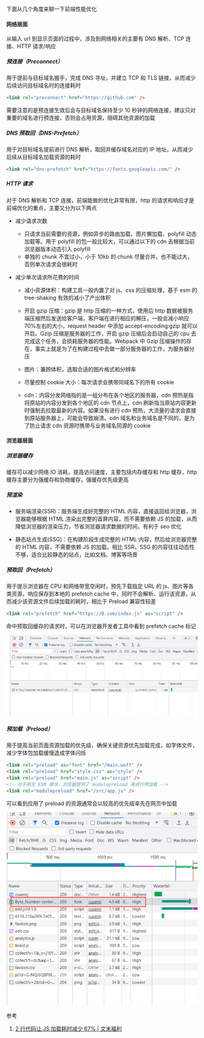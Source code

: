 下面从几个角度来聊一下前端性能优化

#### 网络层面

从输入 url 到显示页面的过程中，涉及到网络相关的主要有 DNS 解析、TCP 连接、HTTP 请求/响应

##### 预连接（Preconnect）

用于提前与目标域名握手，完成 DNS 寻址，并建立 TCP 和 TLS 链接，从而减少后续访问目标域名时的连接耗时

```html
<link rel="preconnect" href="https://github.com" />
```

需要注意的是预连接生效后会与目标域名保持至少 10 秒钟的网络连接，建议只对重要的域名进行预连接，否则会占用资源，阻碍其他资源的加载

##### DNS 预取回（DNS-Prefetch）

用于对目标域名提前进行 DNS 解析，取回并缓存域名对应的 IP 地址，从而减少后续从目标域名加载资源的耗时

```html
<link rel="dns-prefetch" href="https://fonts.googleapis.com/" />
```

##### HTTP 请求

对于 DNS 解析和 TCP 连接，前端能做的优化非常有限，http 的请求和响应才是前端优化的重点，主要又分为以下两点

- 减少请求次数

  - 只请求当前需要的资源，例如异步的路由加载、图片懒加载、polyfill 动态加载等。用于 polyfill 的包一般比较大，可以通过以下的 cdn 去根据当前浏览器版本动态引入 polyfill
  - 单独的 chunk 不宜过小，小于 10kb 的 chunk 尽量合并，也不能过大，否则单次请求会很耗时

- 减少单次请求所花费的时间

  - 减小资源体积：构建工具一般内置了对 js、css 的压缩处理，基于 esm 的 tree-shaking 有效的减小了产出体积

  - 开启 gzip 压缩：gzip 是 http 压缩的一种方式，使用后 http 数据被服务端压缩然后发送给客户端，客户端在进行相应的解压，一般会减小响应 70%左右的大小，request header 中添加 accept-encoding:gzip 就可以开启。Gzip 压缩是服务器的工作，开启 gzip 压缩后会启动自己的 cpu 去完成这个任务，会损耗服务器的性能。Webpack 中 Gzip 压缩操作的存在，事实上就是为了在构建过程中去做一部分服务器的工作，为服务器分压

  - 图片：兼顾体积，选取合适的图片格式和分辨率

  - 尽量控制 cookie 大小：每次请求会携带同域名下的所有 cookie

  - cdn：内容分发网络指的是一组分布在各个地区的服务器，cdn 预热是指将原站的内容分发到各个地区的 cdn 节点上，cdn 刷新指当原站内容更新时强制去拉取最新的内容。如果没有进行 cdn 预热，大流量的请求会直接到原站服务器上，可能会导致崩溃。cdn 域名和业务域名是不同的，是为了防止请求 cdn 资源时携带与业务域名同源的 cookie

#### 浏览器层面

##### 浏览器缓存

缓存可以减少网络 IO 消耗，提高访问速度，主要包括内存缓存和 http 缓存，http 缓存主要分为强缓存和协商缓存，强缓存优先级更高

##### 预渲染

- 服务端渲染(SSR)：服务端生成好完整的 HTML 内容，直接返回给浏览器，浏览器能够根据 HTML 渲染出完整的首屏内容，而不需要依赖 JS 的加载，从而降低浏览器的渲染压力，节省浏览器请求数据的时间，有利于 seo 优化

- 静态站点生成(SSG)：在构建阶段生成完整的 HTML 内容，然后给浏览器完整的 HTML 内容，不需要依赖 JS 的加载。相比 SSR，SSG 的内容往往动态性不够，适合比较静态的站点，比如文档、博客等场景

##### 预取回（Prefetch）

用于提示浏览器在 CPU 和网络带宽空闲时，预先下载指定 URL 的 js、图片等各类资源，响应保存到本地的 prefetch cache 中，同时不会解析、运行该资源，从而减少该资源文件后续加载的耗时，相比于 Preload 兼容性较差

```html
<link rel="prefetch" href="https://B.com/index.js" as="script" />
```

命中预取回缓存的请求时，可以在浏览器开发者工具中看到 prefetch cache 标记

![](../assets/prefetch.jpg)

##### 预加载（Preload）

用于提高当前页面资源加载的优先级，确保关键资源优先加载完成，如字体文件，减少字体包加载缓慢造成字体闪烁

```html
<link rel="preload" as="font" href="/main.woff" />
<link rel="preload" href="style.css" as="style" />
<link rel="preload" href="main.js" as="script" />
<!--对于原生 ESM 模块，浏览器提供了 modulepreload 来进行预加载 -->
<link rel="modulepreload" href="/src/app.js" />
```

可以看到应用了 preload 的资源通常会以较高的优先级率先在网页中加载

![](../assets/preload.png)

参考

1. [2 行代码让 JS 加载耗时减少 67% | 文末福利](https://mp.weixin.qq.com/s/C2m2gBZUkYBWgD6OJ76FFA)
